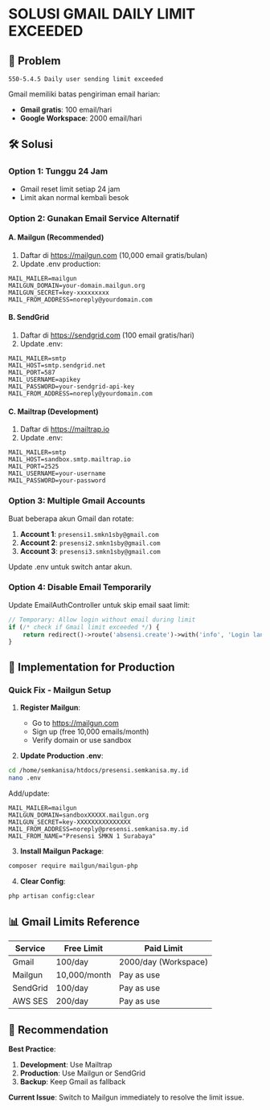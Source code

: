 # SOLUSI GMAIL DAILY LIMIT EXCEEDED

## 🚨 Problem
```
550-5.4.5 Daily user sending limit exceeded
```

Gmail memiliki batas pengiriman email harian:
- **Gmail gratis**: 100 email/hari
- **Google Workspace**: 2000 email/hari

## 🛠️ Solusi

### **Option 1: Tunggu 24 Jam**
- Gmail reset limit setiap 24 jam
- Limit akan normal kembali besok

### **Option 2: Gunakan Email Service Alternatif**

#### **A. Mailgun (Recommended)**
1. Daftar di https://mailgun.com (10,000 email gratis/bulan)
2. Update .env production:
```env
MAIL_MAILER=mailgun
MAILGUN_DOMAIN=your-domain.mailgun.org
MAILGUN_SECRET=key-xxxxxxxxx
MAIL_FROM_ADDRESS=noreply@yourdomain.com
```

#### **B. SendGrid**
1. Daftar di https://sendgrid.com (100 email gratis/hari)
2. Update .env:
```env
MAIL_MAILER=smtp
MAIL_HOST=smtp.sendgrid.net
MAIL_PORT=587
MAIL_USERNAME=apikey
MAIL_PASSWORD=your-sendgrid-api-key
MAIL_FROM_ADDRESS=noreply@yourdomain.com
```

#### **C. Mailtrap (Development)**
1. Daftar di https://mailtrap.io
2. Update .env:
```env
MAIL_MAILER=smtp
MAIL_HOST=sandbox.smtp.mailtrap.io
MAIL_PORT=2525
MAIL_USERNAME=your-username
MAIL_PASSWORD=your-password
```

### **Option 3: Multiple Gmail Accounts**
Buat beberapa akun Gmail dan rotate:

1. **Account 1**: `presensi1.smkn1sby@gmail.com`
2. **Account 2**: `presensi2.smkn1sby@gmail.com`
3. **Account 3**: `presensi3.smkn1sby@gmail.com`

Update .env untuk switch antar akun.

### **Option 4: Disable Email Temporarily**
Update EmailAuthController untuk skip email saat limit:

```php
// Temporary: Allow login without email during limit
if (/* check if Gmail limit exceeded */) {
    return redirect()->route('absensi.create')->with('info', 'Login langsung (email service maintenance)');
}
```

## 🔧 Implementation for Production

### **Quick Fix - Mailgun Setup**

1. **Register Mailgun**:
   - Go to https://mailgun.com
   - Sign up (free 10,000 emails/month)
   - Verify domain or use sandbox

2. **Update Production .env**:
```bash
cd /home/semkanisa/htdocs/presensi.semkanisa.my.id
nano .env
```

Add/update:
```env
MAIL_MAILER=mailgun
MAILGUN_DOMAIN=sandboxXXXXX.mailgun.org
MAILGUN_SECRET=key-XXXXXXXXXXXXXXX
MAIL_FROM_ADDRESS=noreply@presensi.semkanisa.my.id
MAIL_FROM_NAME="Presensi SMKN 1 Surabaya"
```

3. **Install Mailgun Package**:
```bash
composer require mailgun/mailgun-php
```

4. **Clear Config**:
```bash
php artisan config:clear
```

## 📊 Gmail Limits Reference

| Service | Free Limit | Paid Limit |
|---------|------------|------------|
| Gmail | 100/day | 2000/day (Workspace) |
| Mailgun | 10,000/month | Pay as use |
| SendGrid | 100/day | Pay as use |
| AWS SES | 200/day | Pay as use |

## 🎯 Recommendation

**Best Practice**: 
1. **Development**: Use Mailtrap
2. **Production**: Use Mailgun or SendGrid
3. **Backup**: Keep Gmail as fallback

**Current Issue**: Switch to Mailgun immediately to resolve the limit issue.
